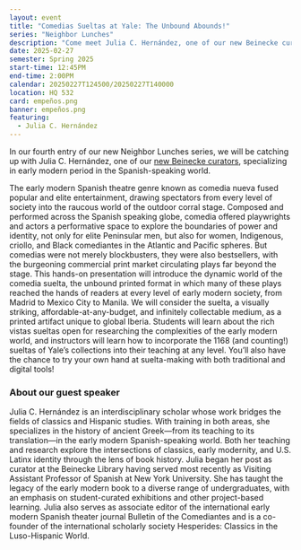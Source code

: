```yaml
---
layout: event
title: "Comedias Sueltas at Yale: The Unbound Abounds!"
series: "Neighbor Lunches"
description: "Come meet Julia C. Hernández, one of our new Beinecke curators, specializing in early modern period in the Spanish-speaking world."
date: 2025-02-27
semester: Spring 2025
start-time: 12:45PM
end-time: 2:00PM
calendar: 20250227T124500/20250227T140000
location: HQ 532
card: empeños.png
banner: empeños.png
featuring:
  - Julia C. Hernández
---
```


In our fourth entry of our new Neighbor Lunches series, we will be catching up with Julia C. Hernández, one of our [new Beinecke curators](https://library.yale.edu/news/beinecke-library-hires-six-curators-launching-new-era-yale-library-special-collections), specializing in early modern period in the Spanish-speaking world.

The early modern Spanish theatre genre known as comedia nueva fused popular and elite entertainment, drawing spectators from every level of society into the raucous world of the outdoor corral stage. Composed and performed across the Spanish speaking globe, comedia offered playwrights and actors a performative space to explore the boundaries of power and identity, not only for elite Peninsular men, but also for women, Indigenous, criollo, and Black comediantes in the Atlantic and Pacific spheres. But comedias were not merely blockbusters, they were also bestsellers, with the burgeoning commercial print market circulating plays far beyond the stage. This hands-on presentation will introduce the dynamic world of the comedia suelta, the unbound printed format in which many of these plays reached the hands of readers at every level of early modern society, from Madrid to Mexico City to Manila. We will consider the suelta, a visually striking, affordable-at-any-budget, and infinitely collectable medium, as a printed artifact unique to global Iberia. Students will learn about the rich vistas sueltas open for researching the complexities of the early modern world, and instructors will learn how to incorporate the 1168 (and counting!) sueltas of Yale’s collections into their teaching at any level. You’ll also have the chance to try your own hand at suelta-making with both traditional and digital tools!

### About our guest speaker

Julia C. Hernández is an interdisciplinary scholar whose work bridges the fields of classics and Hispanic studies. With training in both areas, she specializes in the history of ancient Greek—from its teaching to its translation—in the early modern Spanish-speaking world. Both her teaching and research explore the intersections of classics, early modernity, and U.S. Latinx identity through the lens of book history. Julia began her post as curator at the Beinecke Library having served most recently as Visiting Assistant Professor of Spanish at New York University. She has taught the legacy of the early modern book to a diverse range of undergraduates, with an emphasis on student-curated exhibitions and other project-based learning. Julia also serves as associate editor of the international early modern Spanish theater journal Bulletin of the Comediantes and is a co-founder of the international scholarly society Hesperides: Classics in the Luso-Hispanic World.
